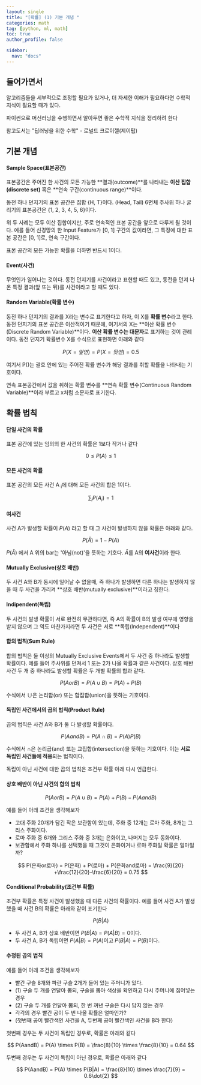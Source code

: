 ```yaml
---
layout: single
title: "[확률] (1) 기본 개념 "
categories: math
tag: [python, ml, math]
toc: true
author_profile: false

sidebar:
  nav: "docs"
---
```


## 들어가면서

알고리즘들을 세부적으로 조정할 필요가 있거나,
더 자세한 이해가 필요하다면 수학적 지식이 필요할 때가 있다.

파이썬으로 머신러닝을 수행하면서 알아두면 좋은 수학적 지식을 정리하려 한다

참고도서는 "딥러닝을 위한 수학" - 로널드 크로이젤(제이펍)

## 기본 개념

#### Sample Space(표본공간)

표본공간은 주어진 한 사건의 모든 가능한 **결과(outcome)**를 나타내는 **이산 집합(discrete set)** 혹은 **연속 구간(continuous range)**이다.

동전 하나 던지기의 표본 공간은 집합 {H, T}이다. (Head, Tail)
6면체 주사위 하나 굴리기의 표본공간은 {1, 2, 3, 4, 5, 6}이다.

위 두 사례는 모두 이산 집합이지만, 주로 연속적인 표본 공간을 앞으로 다루게 될 것이다. 예를 들어 신경망의 한 Input Feature가 [0, 1] 구간의 값이라면, 그 특징에 대한 표본 공간은 [0, 1]로, 연속 구간이다.

표본 공간의 모든 가능한 확률을 더하면 반드시 1이다.

#### Event(사건)

무엇인가 일어나는 것이다. 동전 던지기를 사건이라고 표현할 때도 있고, 동전을 던져 나온 특정 결과(앞 또는 뒤)를 사건이라고 할 때도 있다.

#### Random Variable(확률 변수)

동전 하나 던지기의 결과를 X라는 변수로 표기한다고 하자, 이 X를 **확률 변수**라고 한다. 동전 던지기의 표본 공간은 이산적이기 때문에, 여기서의 X는 **이산 확률 변수(Discrete Random Variable)**이다. **이산 확률 변수는 대문자**로 표기하는 것이 관례이다. 동전 던지기 확률변수 X를 수식으로 표현하면 아래와 같다

$$
P(X=앞면) = P(X=뒷면) = 0.5
$$

여기서 P()는 괄호 안에 있는 주어진 확률 변수가 해당 결과를 취할 확률을 나타내는 기호이다.

연속 표본공간에서 값을 취하는 확률 변수를 **연속 확률 변수(Continuous Random Variable)**이라 부르고 x처럼 소문자로 표기한다.

## 확률 법칙

#### 단일 사건의 확률

표본 공간에 있는 임의의 한 사건의 확률은 1보다 작거나 같다

$$
0 \le P(A) \le 1
$$

#### 모든 사건의 확률

표본 공간의 모든 사건 A <sub>i</sub>에 대해 모든 사건의 합은 1이다.

$$
\sum_i P(A_i) = 1
$$

#### 여사건

사건 A가 발생할 확률이 $P(A)$ 라고 할 때 그 사건이 발생하지 않을 확률은 아래와 같다.

$$
P(\bar A) = 1 - P(A)
$$

$P(\bar A)$ 에서 A 위의 bar는 '아님(not)'을 뜻하는 기호다. $\bar A$를 A의 **여사건**이라 한다.

#### Mutually Exclusive(상호 배반)

두 사건 A와 B가 동시에 일어날 수 없을때, 즉 하나가 발생하면 다른 하나는 발생하지 않을 때 두 사건을 가리켜 **상호 배반(mutually exclusive)**이라고 칭한다.

#### Indipendent(독립)

두 사건의 발생 확률이 서로 완전히 무관하다면, 즉 A의 확률이 B의 발생 여부에 영향을 받지 않으며 그 역도 마찬가지라면 두 사건은 서로 **독립(Independent)**이다

#### 합의 법칙(Sum Rule)

합의 법칙은 둘 이상의 Mutually Exclusive Events에서 두 사건 중 하나라도 발생할 확률이다. 예를 들어 주사위를 던져서 1 또는 2가 나올 확률과 같은 사건이다. 상호 배반 사건 두 개 중 하나라도 발생할 확률은 두 개별 확률의 합과 같다.

$$
P(A or B) = P(A \cup B) = P(A) + P(B)
$$

수식에서 $\cup$은 논리합(or) 또는 합집합(union)을 뜻하는 기호이다.

#### 독립인 사건에서의 곱의 법칙(Product Rule)

곱의 법칙은 사건 A와 B가 둘 다 발생할 확률이다.

$$
P(A and B) = P(A \cap B) = P(A) P(B)
$$

수식에서 $\cap$은 논리곱(and) 또는 교집합(intersection)을 뜻하는 기호이다. 이는 **서로 독립인 사건들에 적용**되는 법칙이다.

독립이 아닌 사건에 대한 곱의 법칙은 조건부 확률 아래 다시 언급한다.

#### 상호 배반이 아닌 사건의 합의 법칙

$$
P(A or B) = P(A \cup B) = P(A) + P(B) - P(A and B)
$$

예를 들어 아래 조건을 생각해보자

- 고대 주화 20개가 담긴 작은 보관함이 있는데, 주화 중 12개는 로마 주화, 8개는 그리스 주화이다.
- 로마 주화 중 6개와 그리스 주화 중 3개는 은화이고, 나머지는 모두 동화이다.
- 보관함에서 주화 하나를 선택했을 때 그것이 은화이거나 로마 주화일 확률은 얼마일까?

$$
P(은화or로마) = P(은화) + P(로마) + P(은화and로마) = \frac{9}{20} +\frac{12}{20}-\frac{6}{20} = 0.75
$$

#### Conditional Probability(조건부 확률)

조건부 확률은 특정 사건이 발생했을 때 다른 사건의 확률이다. 예를 들어 사건 A가 발생했을 때 사건 B의 확률은 아래와 같이 표기한다

$$
P(B|A)
$$

- 두 사건 A, B가 상호 배반이면 $P(B|A) = P(A|B) = 0$이다.
- 두 사건 A, B가 독립이면 $P(A|B) = P(A)$이고 $P(B|A) = P(B)$이다.

#### 수정된 곱의 법칙

예를 들어 아래 조건을 생각해보자

- 빨간 구슬 8개와 파란 구슬 2개가 들어 있는 주머니가 있다.
- (1) 구슬 두 개를 연달아 뽑되, 구슬을 뽑아 색상을 확인하고 다시 주머니에 집어넣는 경우
- (2) 구슬 두 개를 연달아 뽑되, 한 번 꺼낸 구슬은 다시 담지 않는 경우
- 각각의 경우 빨간 공이 두 번 나올 확률은 얼마인가?
- (첫번째 공이 빨간색인 사건을 A, 두번째 공이 빨간색인 사건을 B라 한다)

첫번째 경우는 두 사건이 독립인 경우로, 확률은 아래와 같다

$$
P(AandB) = P(A) \times P(B) = \frac{8}{10} \times \frac{8}{10} = 0.64
$$

두번째 경우는 두 사건이 독립이 아닌 경우로, 확률은 아래와 같다

$$
P(AandB) = P(A) \times P(B|A) = \frac{8}{10} \times \frac{7}{9} = 0.6\dot{2}
$$
